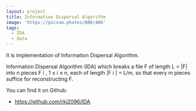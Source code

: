 ```yaml
---
layout: project
title: Information Dispersal Algorithm
image: 'https://picsum.photos/800/400'
tags:
  - IDA
  - data
---
```

It is implementation of Information Dispersal Algorithm.

Information Dispersal Algorithm (IDA) which breaks a file F of length L = |F| into n pieces F i , 1 ≤ i ≤ n, each of length |F i | = L/m, so that every m pieces suffice for reconstructing F.

You can find it on Github:

- <https://github.com/rkj2096/IDA>

